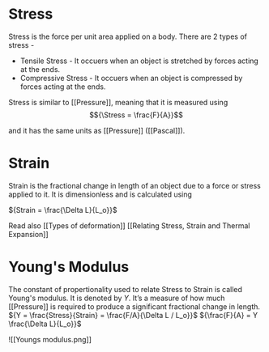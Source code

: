 # Stress

Stress is the force per unit area applied on a body. There are 2 types of stress - 

- Tensile Stress - It occuers when an object is stretched by forces acting at the ends.
- Compressive Stress - It occuers when an object is compressed by forces acting at the ends.

Stress is similar to [[Pressure]], meaning that it is measured using 
$${\Stress = \frac{F}{A}}$$

and it has the same units as [[Pressure]] ([[Pascal]]).


# Strain

Strain is the fractional change in length of an object due to a force or stress applied to it. It is dimensionless and is calculated using

${Strain = \frac{\Delta L}{L_o}}$

Read also [[Types of deformation]] [[Relating Stress, Strain and Thermal Expansion]]


# Young's Modulus

The constant of propertionality used to relate Stress to Strain is called Young's modulus. It is denoted by ${Y}$. It’s a measure of how much [[Pressure]] is required to produce a significant fractional change in length.
${Y = \frac{Stress}{Strain} = \frac{F/A}{\Delta L / L_o}}$
${\frac{F}{A} = Y \frac{\Delta L}{L_o}}$

![[Youngs modulus.png]]
